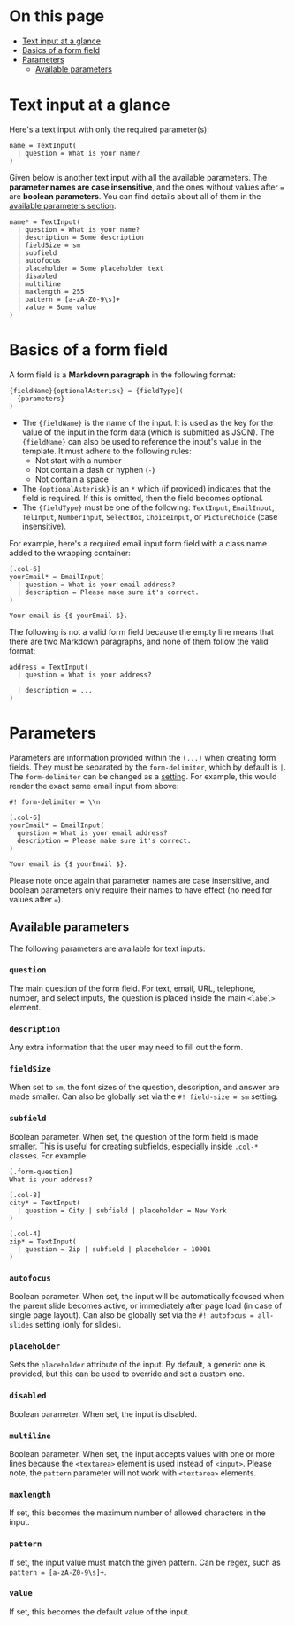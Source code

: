 # On this page

- [Text input at a glance](#text-input-at-a-glance)
- [Basics of a form field](#basics-of-a-form-field)
- [Parameters](#parameters)
  - [Available parameters](#available-parameters)

# Text input at a glance

Here's a text input with only the required parameter(s):

```text
name = TextInput(
  | question = What is your name?
)
```

Given below is another text input with all the available parameters. The **parameter names are case insensitive**, and the ones without values after `=` are **boolean parameters**. You can find details about all of them in the [available parameters section](#available-parameters).

```text
name* = TextInput(
  | question = What is your name?
  | description = Some description
  | fieldSize = sm
  | subfield
  | autofocus
  | placeholder = Some placeholder text
  | disabled
  | multiline
  | maxlength = 255
  | pattern = [a-zA-Z0-9\s]+
  | value = Some value
)
```

# Basics of a form field

A form field is a **Markdown paragraph** in the following format:

```text
{fieldName}{optionalAsterisk} = {fieldType}(
  {parameters}
)
```

- The `{fieldName}` is the name of the input. It is used as the key for the value of the input in the form data (which is submitted as JSON). The `{fieldName}` can also be used to reference the input's value in the template. It must adhere to the following rules:
  - Not start with a number
  - Not contain a dash or hyphen (`-`)
  - Not contain a space
- The `{optionalAsterisk}` is an `*` which (if provided) indicates that the field is required. If this is omitted, then the field becomes optional.
- The `{fieldType}` must be one of the following: `TextInput`, `EmailInput`, `TelInput`, `NumberInput`, `SelectBox`, `ChoiceInput`, or `PictureChoice` (case insensitive).

For example, here's a required email input form field with a class name added to the wrapping container:

```text
[.col-6]
yourEmail* = EmailInput(
  | question = What is your email address?
  | description = Please make sure it's correct.
)

Your email is {$ yourEmail $}.
```

The following is not a valid form field because the empty line means that there are two Markdown paragraphs, and none of them follow the valid format:

```text
address = TextInput(
  | question = What is your address?

  | description = ...
)
```

# Parameters

Parameters are information provided within the `(...)` when creating form fields. They must be separated by the `form-delimiter`, which by default is `|`. The `form-delimiter` can be changed as a [setting](https://github.com/blocksmd/blocksmd/blob/main/docs/settings.md). For example, this would render the exact same email input from above:

```text
#! form-delimiter = \\n

[.col-6]
yourEmail* = EmailInput(
  question = What is your email address?
  description = Please make sure it's correct.
)

Your email is {$ yourEmail $}.
```

Please note once again that parameter names are case insensitive, and boolean parameters only require their names to have effect (no need for values after `=`).

## Available parameters

The following parameters are available for text inputs:

### `question`

The main question of the form field. For text, email, URL, telephone, number, and select inputs, the question is placed inside the main `<label>` element.

### `description`

Any extra information that the user may need to fill out the form.

### `fieldSize`

When set to `sm`, the font sizes of the question, description, and answer are made smaller. Can also be globally set via the `#! field-size = sm` setting.

### `subfield`

Boolean parameter. When set, the question of the form field is made smaller. This is useful for creating subfields, especially inside `.col-*` classes. For example:

```text
[.form-question]
What is your address?

[.col-8]
city* = TextInput(
  | question = City | subfield | placeholder = New York
)

[.col-4]
zip* = TextInput(
  | question = Zip | subfield | placeholder = 10001
)
```

### `autofocus`

Boolean parameter. When set, the input will be automatically focused when the parent slide becomes active, or immediately after page load (in case of single page layout). Can also be globally set via the `#! autofocus = all-slides` setting (only for slides).

### `placeholder`

Sets the `placeholder` attribute of the input. By default, a generic one is provided, but this can be used to override and set a custom one.

### `disabled`

Boolean parameter. When set, the input is disabled.

### `multiline`

Boolean parameter. When set, the input accepts values with one or more lines because the `<textarea>` element is used instead of `<input>`. Please note, the `pattern` parameter will not work with `<textarea>` elements.

### `maxlength`

If set, this becomes the maximum number of allowed characters in the input.

### `pattern`

If set, the input value must match the given pattern. Can be regex, such as `pattern = [a-zA-Z0-9\s]+`.

### `value`

If set, this becomes the default value of the input.
